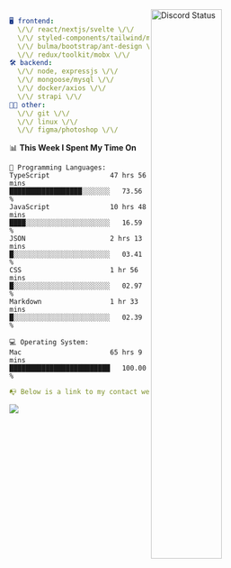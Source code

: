 
<a href="https://discord.com/users/279302975371870218" target="_blank">
    <img width="50%" align="right" alt="Discord Status" src="https://lanyard.cnrad.dev/api/279302975371870218?bg=161B22&borderRadius=5px%205px%200%200&hideTimestamp=true&idleMessage=Just%20chillin%27%20at%20the%20moment&animated=true">
</a>

```yaml
🖥️ frontend: 
  \/\/ react/nextjs/svelte \/\/
  \/\/ styled-components/tailwind/mui/
  \/\/ bulma/bootstrap/ant-design \/\/
  \/\/ redux/toolkit/mobx \/\/
🛠 backend: 
  \/\/ node, expressjs \/\/
  \/\/ mongoose/mysql \/\/
  \/\/ docker/axios \/\/
  \/\/ strapi \/\/
👨‍💻 other: 
  \/\/ git \/\/ 
  \/\/ linux \/\/
  \/\/ figma/photoshop \/\/
```
<!--START_SECTION:waka-->
📊 **This Week I Spent My Time On** 

```text
💬 Programming Languages: 
TypeScript               47 hrs 56 mins      ██████████████████░░░░░░░   73.56 % 
JavaScript               10 hrs 48 mins      ████░░░░░░░░░░░░░░░░░░░░░   16.59 % 
JSON                     2 hrs 13 mins       █░░░░░░░░░░░░░░░░░░░░░░░░   03.41 % 
CSS                      1 hr 56 mins        █░░░░░░░░░░░░░░░░░░░░░░░░   02.97 % 
Markdown                 1 hr 33 mins        █░░░░░░░░░░░░░░░░░░░░░░░░   02.39 % 

💻 Operating System: 
Mac                      65 hrs 9 mins       █████████████████████████   100.00 % 
```


<!--END_SECTION:waka-->
```yaml
📭 Below is a link to my contact website 
```
<a href="https://mxns.xyz" target="_black"> <img src="https://img.shields.io/badge/website-161B22?style=for-the-badge&logo=About.me&logoColor=white"></img> <a/>
